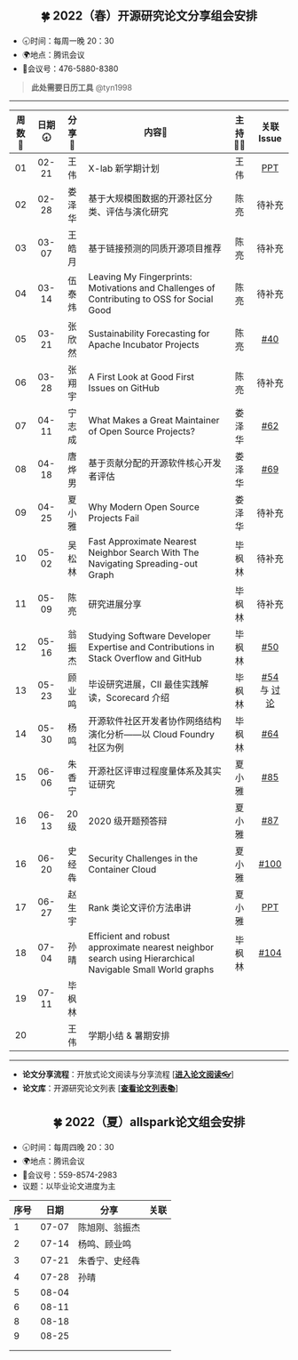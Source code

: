 ## <p align="center">🍀 2022（春）开源研究论文分享组会安排</p>

- 🕣时间：每周一晚 20：30
- 🌍地点：腾讯会议
- 📠会议号：476-5880-8380

> **此处需要日历工具** @tyn1998

****


| 周数📆 | 日期🕣  | 分享🙋 | 内容📒                                                                                                     | 主持💂‍♂️ |                                                           关联 Issue                                                            |
|:----:|:-----:|:----:|----------------------------------------------------------------------------------------------------------|:-------:|:-----------------------------------------------------------------------------------------------------------------------------:|
|  01  | 02-21 |  王伟  | X-lab 新学期计划                                                                                              |   王伟    |                                   [PPT](https://xlab2017.yuque.com/msdpvs/mif83s/25968929)                                    |
|  02  | 02-28 | 娄泽华  | 基于大规模图数据的开源社区分类、评估与演化研究                                                                                  |   陈亮    |                                                              待补充                                                              |
|  03  | 03-07 | 王皓月  | 基于链接预测的同质开源项目推荐                                                                                          |   陈亮    |                                                              待补充                                                              |
|  04  | 03-14 | 伍泰炜  | Leaving My Fingerprints: Motivations and Challenges of Contributing to OSS for Social Good               |   陈亮    |                                                              待补充                                                              |
|  05  | 03-21 | 张欣然  | Sustainability Forecasting for Apache Incubator Projects                                                 |   陈亮    |                                  [#40](https://github.com/X-lab2017/open-research/issues/40)                                  |
|  06  | 03-28 | 张翔宇  | A First Look at Good First Issues on GitHub                                                              |   陈亮    |                                                              待补充                                                              |
|  07  | 04-11 | 宁志成  | What Makes a Great Maintainer of Open Source Projects?                                                   |   娄泽华   |                                  [#62](https://github.com/X-lab2017/open-research/issues/62)                                  |
|  08  | 04-18 | 唐烨男  | 基于贡献分配的开源软件核心开发者评估                                                                                       |   娄泽华   |                                  [#69](https://github.com/X-lab2017/open-research/issues/69)                                  |
|  09  | 04-25 | 夏小雅  | Why Modern Open Source Projects Fail                                                                     |   娄泽华   |                                                              待补充                                                              |
|  10  | 05-02 | 吴松林  | Fast Approximate Nearest Neighbor Search With The Navigating Spreading-out Graph                         |   毕枫林   |                                                              待补充                                                              |
|  11  | 05-09 |  陈亮  | 研究进展分享                                                                                                   |   毕枫林   |                                                              待补充                                                              |
|  12  | 05-16 | 翁振杰  | Studying Software Developer Expertise and Contributions in Stack Overflow and GitHub                     |   毕枫林   |                                  [#50](https://github.com/X-lab2017/open-research/issues/50)                                  |
|  13  | 05-23 | 顾业鸣  | 毕设研究进展，CII 最佳实践解读，Scorecard 介绍                                                                           |   毕枫林   | [#54](https://github.com/X-lab2017/open-research/issues/54) 与 [讨论](https://github.com/X-lab2017/open-research/discussions/58) |
|  14  | 05-30 |  杨鸣  | 开源软件社区开发者协作网络结构演化分析——以 Cloud Foundry社区为例                                                                 |   毕枫林   |                                  [#64](https://github.com/X-lab2017/open-research/issues/64)                                  |
|  15  | 06-06 | 朱香宁  | 开源社区评审过程度量体系及其实证研究                                                                                       |   夏小雅   |                                  [#85](https://github.com/X-lab2017/open-research/issues/85)                                  |
|  16  | 06-13 | 20级  | 2020 级开题预答辩                                                                                              |   夏小雅   |                                  [#87](https://github.com/X-lab2017/open-research/issues/87)                                  |
|  16  | 06-20 | 史经犇  | Security Challenges in the Container Cloud                                                               |   夏小雅   |                                 [#100](https://github.com/X-lab2017/open-research/issues/100)                                 |
|  17  | 06-27 | 赵生宇  | Rank 类论文评价方法串讲                                                                                           |   夏小雅   |                                   [PPT](https://xlab2017.yuque.com/msdpvs/mif83s/26487589)                                    |
|  18  | 07-04 |  孙晴  | Efficient and robust approximate nearest neighbor search using Hierarchical Navigable Small World graphs |   毕枫林   |                                 [#104](https://github.com/X-lab2017/open-research/issues/104)                                 |
|  19  | 07-11 | 毕枫林  |                                                                                                          |         |                                                                                                                               |
|  20  |       |  王伟  | 学期小结 & 暑期安排                                                                                              |         |                                                                                                                               |

****

* **论文分享流程**：开放式论文阅读与分享流程 [[**进入论文阅读👓**](https://github.com/X-lab2017/open-research/tree/main/OpenReading "论文阅读")]
* **论文库**：开源研究论文列表 [[**查看论文列表📚**](https://github.com/X-lab2017/open-research/blob/main/openlist.md "论文列表")]



## <p align="center">🍀 2022（夏）allspark论文组会安排</p>

- 🕣时间：每周四晚 20：30
- 🌍地点：腾讯会议
- 📠会议号：559-8574-2983
- 议题：以毕业论文进度为主

| 序号 | 日期  | 分享           | 关联 |
| ---- | ----- | -------------- | ---- |
| 1    | 07-07 | 陈旭刚、翁振杰 |      |
| 2    | 07-14 | 杨鸣、顾业鸣   |      |
| 3    | 07-21 | 朱香宁、史经犇 |      |
| 4    | 07-28 | 孙晴           |      |
| 5    | 08-04 |                |      |
| 6    | 08-11 |                |      |
| 8    | 08-18 |                |      |
| 9    | 08-25 |                |      |
|      |       |                |      |
|      |       |                |      |
